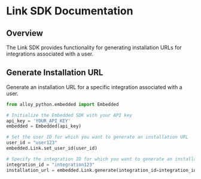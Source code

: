 # Link SDK Documentation

## Overview

The Link SDK provides functionality for generating installation URLs for integrations associated with a user.

## Generate Installation URL

Generate an installation URL for a specific integration associated with a user.

```python
from alloy_python.embedded import Embedded

# Initialize the Embedded SDK with your API key
api_key = 'YOUR_API_KEY'
embedded = Embedded(api_key)

# Set the user ID for which you want to generate an installation URL
user_id = "user123"
embedded.Link.set_user_id(user_id)

# Specify the integration ID for which you want to generate an installation URL
integration_id = "integration123"
installation_url = embedded.Link.generate(integration_id=integration_id)
```
